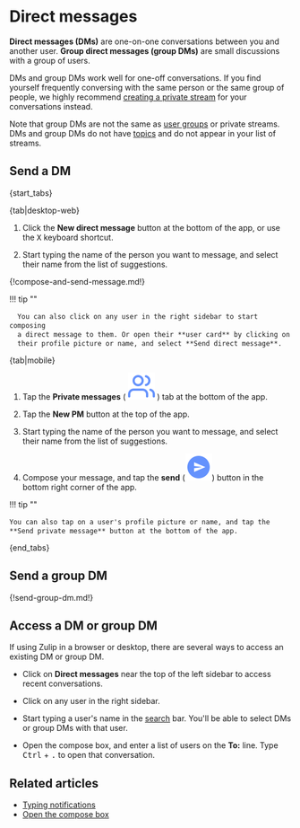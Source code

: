 # Direct messages

**Direct messages (DMs)** are one-on-one conversations between you and
another user. **Group direct messages (group DMs)** are small
discussions with a group of users.

DMs and group DMs work well for one-off conversations. If you find yourself
frequently conversing with the same person or the same group of people, we
highly recommend [creating a private stream](/help/create-a-stream) for your
conversations instead.

Note that group DMs are not the same as [user groups](/help/user-groups) or
private streams. DMs and group DMs do not have [topics](/help/streams-and-topics)
and do not appear in your list of streams.

## Send a DM

{start_tabs}

{tab|desktop-web}

1. Click the **New direct message** button at the bottom of the app, or
   use the <kbd>X</kbd> keyboard shortcut.

1. Start typing the name of the person you want to message, and
   select their name from the list of suggestions.

{!compose-and-send-message.md!}

!!! tip ""

      You can also click on any user in the right sidebar to start composing
      a direct message to them. Or open their **user card** by clicking on
      their profile picture or name, and select **Send direct message**.

{tab|mobile}

1. Tap the **Private messages**
   ( <img src="/static/images/help/mobile-dm-tab-icon.svg" alt="private messages" class="mobile-icon"/> )
   tab at the bottom of the app.

1. Tap the **New PM** button at the top of the app.

1. Start typing the name of the person you want to message, and
   select their name from the list of suggestions.

1. Compose your message, and tap the **send**
   (<img src="/static/images/help/mobile-send-circle-icon.svg" alt="send" class="mobile-icon"/>)
   button in the bottom right corner of the app.

!!! tip ""

    You can also tap on a user's profile picture or name, and tap the
    **Send private message** button at the bottom of the app.

{end_tabs}

## Send a group DM

{!send-group-dm.md!}

## Access a DM or group DM

If using Zulip in a browser or desktop, there are several ways to access an existing DM or group DM.

* Click on **Direct messages** near the top of the left sidebar to access
  recent conversations.

* Click on any user in the right sidebar.

* Start typing a user's name in the [search](/help/search-for-messages) bar.
  You'll be able to select DMs or group DMs with that user.

* Open the compose box, and enter a list of users on the **To:**
  line. Type <kbd>Ctrl</kbd> + <kbd>.</kbd> to open that conversation.

## Related articles

* [Typing notifications](/help/typing-notifications)
* [Open the compose box](/help/open-the-compose-box)
